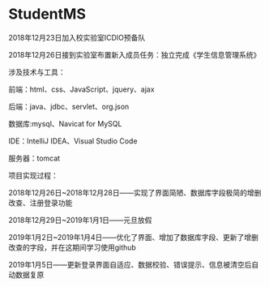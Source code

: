 # StudentMS
2018年12月23日加入校实验室ICDIO预备队

2018年12月26日接到实验室布置新入成员任务：独立完成《学生信息管理系统》

涉及技术与工具：

前端：html、css、JavaScript、jquery、ajax

后端：java、jdbc、servlet、org.json

数据库:mysql、Navicat for MySQL

IDE：IntelliJ IDEA、Visual Studio Code

服务器：tomcat


项目实现过程：

2018年12月26日~2018年12月28日——实现了界面简陋、数据库字段极简的增删改查、注册登录功能

2018年12月29日~2019年1月1日——元旦放假

2019年1月2日~2019年1月4日——优化了界面、增加了数据库字段、更新了增删改查的字段，并在这期间学习使用github

2019年1月5日——更新登录界面自适应、数据校验、错误提示、信息被清空后自动数据复原
